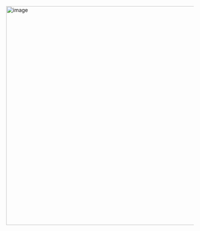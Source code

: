 <img width="1371" height="590" alt="image" src="https://github.com/user-attachments/assets/044221fd-cffe-482a-9262-5b7555658d8c" />
